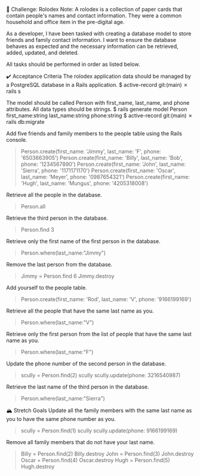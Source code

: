 📇 Challenge: Rolodex
Note: A rolodex is a collection of paper cards that contain people's names and contact information. They were a common household and office item in the pre-digital age.

As a developer, I have been tasked with creating a database model to store friends and family contact information. I want to ensure the database behaves as expected and the necessary information can be retrieved, added, updated, and deleted.

All tasks should be performed in order as listed below.

✔️ Acceptance Criteria
The rolodex application data should be managed by a PostgreSQL database in a Rails application.
$ active-record git:(main) ✗ rails s

The model should be called Person with first_name, last_name, and phone attributes. All data types should be strings.
$ rails generate model Person first_name:string last_name:string phone:string
$ active-record git:(main) ✗ rails db:migrate

Add five friends and family members to the people table using the Rails console.
>  Person.create(first_name: 'Jimmy', last_name: 'F', phone: '6503663905')
> Person.create(first_name: 'Billy', last_name: 'Bob', phone: '1234567890')
> Person.create(first_name: 'John', last_name: 'Sierra', phone: '1171171170')
> Person.create(first_name: 'Oscar', last_name: 'Meyer', phone: '0987654321')
> Person.create(first_name: 'Hugh', last_name: 'Mungus', phone: '4205318008')


Retrieve all the people in the database.
> Person.all

Retrieve the third person in the database.
> Person.find 3

Retrieve only the first name of the first person in the database.
> Person.where(last_name:"Jimmy")

Remove the last person from the database.
> Jimmy = Person.find 6
> Jimmy.destroy

Add yourself to the people table.
> Person.create(first_name: 'Rod', last_name: 'V', phone: '9166199169')

Retrieve all the people that have the same last name as you.
> Person.where(last_name:"V")

Retrieve only the first person from the list of people that have the same last name as you.
> Person.where(last_name:"F")

Update the phone number of the second person in the database.
> scully = Person.find(2)
> scully
> scully.update(phone: 3216540987)

Retrieve the last name of the third person in the database.
> Person.where(last_name:"Sierra")

🏔 Stretch Goals
Update all the family members with the same last name as you to have the same phone number as you.
> scully = Person.find(1)
> scully
> scully.update(phone: 9166199169)

Remove all family members that do not have your last name.
> Billy = Person.find(2)
> Billy.destroy
> John = Person.find(3)
> John.destroy
> Oscar = Person.find(4)
> Oscar.destroy
> Hugh = Person.find(5)
> Hugh.destroy

